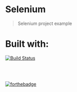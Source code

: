 # Selenium
> Selenium project example

# Built with:
[![Build Status](https://travis-ci.org/depapp/selenium.svg?branch=master)](https://travis-ci.org/depapp/selenium)

\
\
\
[![forthebadge](https://forthebadge.com/images/badges/built-with-grammas-recipe.svg)](https://forthebadge.com)
